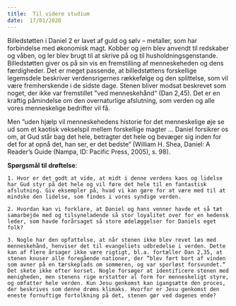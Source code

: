 ```yaml
---
title:  Til videre studium
date:  17/01/2020
---
```


Billedstøtten i Daniel 2 er lavet af guld og sølv – metaller, som har forbindelse med økonomisk magt. Kobber og jern blev anvendt til redskaber og våben, og ler blev brugt til at skrive på og til husholdningsgenstande. Billedstøtten giver os på sin vis en fremstilling af menneskeheden og dens færdigheder. Det er meget passende, at billedstøttens forskellige legemsdele beskriver verdensrigernes rækkefølge og den splittelse, som vil være fremherskende i de sidste dage. Stenen bliver modsat beskrevet som noget, der ikke var fremstillet ”ved menneskehånd“ (Dan 2,45). Det er en kraftig påmindelse om den overnaturlige afslutning, som verden og alle vores menneskelige bedrifter vil få.

Men ”uden hjælp vil menneskehedens historie for det menneskelige øje se ud som et kaotisk vekselspil mellem forskellige magter … Daniel forsikrer os om, at Gud står bag det hele, betragter det hele og bevæger sig inden for det for at opnå det, han ser, er det bedste“ (William H. Shea, Daniel: A Reader’s Guide (Nampa, ID: Pacific Press, 2005), s. 98).

**Spørgsmål til drøftelse**:

`1.	Hvor er det godt at vide, at midt i denne verdens kaos og lidelse har Gud styr på det hele og vil føre det hele til en fantastisk afslutning. Giv eksempler på, hvad vi kan gøre for at være med til at mindske den lidelse, som findes i vores syndige verden.`

`2.	Hvordan kan vi forklare, at Daniel og hans venner havde et så tæt samarbejde med og tilsyneladende så stor loyalitet over for en hedensk leder, som havde forårsaget så store ødelæggelser for Daniels eget folk?`

`3.	Nogle har den opfattelse, at når stenen ikke blev revet løs med menneskehånd, henviser det til evangeliets udbredelse i verden. Dette kan af flere årsager ikke være rigtigt, bl.a. fortæller Dan 2,35, at stenen knuser alle foregående nationer, der ”blev ført bort af vinden som avner på en tærskeplads om sommeren, og var sporløst forsvundet.“ Det skete ikke efter korset. Nogle forsøger at identificere stenen med menigheden, men stenens rige erstatter al form for menneskeligt styre, og omfatter hele verden. Kun Jesu genkomst kan igangsætte den proces, der beskrives som denne drøms klimaks. Hvorfor er Jesu genkomst den eneste fornuftige fortolkning på det, stenen gør ved dagenes ende?`